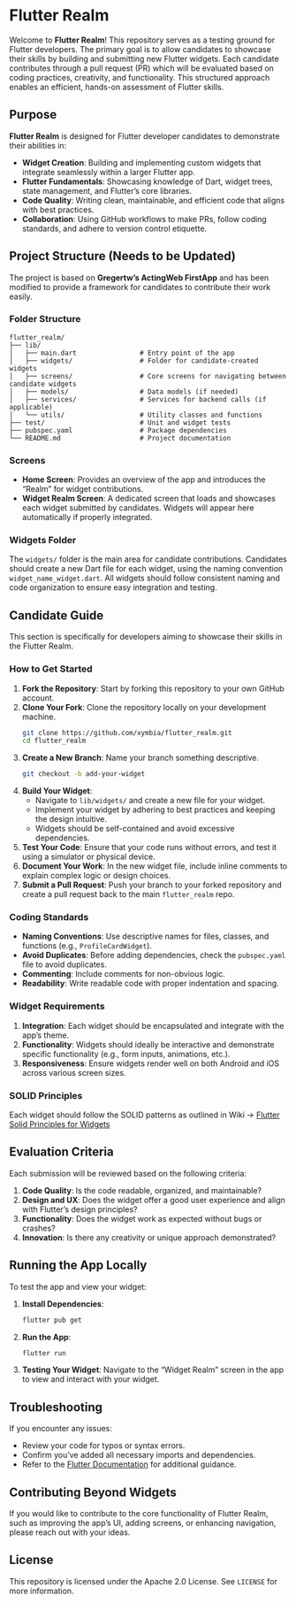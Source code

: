 # Flutter Realm

Welcome to **Flutter Realm**! This repository serves as a testing ground for Flutter developers. The primary goal is to allow candidates to showcase their skills by building and submitting new Flutter widgets. Each candidate contributes through a pull request (PR) which will be evaluated based on coding practices, creativity, and functionality. This structured approach enables an efficient, hands-on assessment of Flutter skills.

## Purpose

**Flutter Realm** is designed for Flutter developer candidates to demonstrate their abilities in:

- **Widget Creation**: Building and implementing custom widgets that integrate seamlessly within a larger Flutter app.
- **Flutter Fundamentals**: Showcasing knowledge of Dart, widget trees, state management, and Flutter’s core libraries.
- **Code Quality**: Writing clean, maintainable, and efficient code that aligns with best practices.
- **Collaboration**: Using GitHub workflows to make PRs, follow coding standards, and adhere to version control etiquette.

## Project Structure (Needs to be Updated)

The project is based on **Gregertw’s ActingWeb FirstApp** and has been modified to provide a framework for candidates to contribute their work easily.

### Folder Structure

```plaintext
flutter_realm/
├── lib/
│   ├── main.dart                # Entry point of the app
│   ├── widgets/                 # Folder for candidate-created widgets
│   ├── screens/                 # Core screens for navigating between candidate widgets
│   ├── models/                  # Data models (if needed)
│   ├── services/                # Services for backend calls (if applicable)
│   └── utils/                   # Utility classes and functions
├── test/                        # Unit and widget tests
├── pubspec.yaml                 # Package dependencies
└── README.md                    # Project documentation
```

### Screens

- **Home Screen**: Provides an overview of the app and introduces the “Realm” for widget contributions.
- **Widget Realm Screen**: A dedicated screen that loads and showcases each widget submitted by candidates. Widgets will appear here automatically if properly integrated.

### Widgets Folder

The `widgets/` folder is the main area for candidate contributions. Candidates should create a new Dart file for each widget, using the naming convention `widget_name_widget.dart`. All widgets should follow consistent naming and code organization to ensure easy integration and testing.

## Candidate Guide

This section is specifically for developers aiming to showcase their skills in the Flutter Realm.

### How to Get Started

1. **Fork the Repository**: Start by forking this repository to your own GitHub account.
2. **Clone Your Fork**: Clone the repository locally on your development machine.
   ```bash
   git clone https://github.com/xymbia/flutter_realm.git
   cd flutter_realm
   ```
3. **Create a New Branch**: Name your branch something descriptive.
   ```bash
   git checkout -b add-your-widget
   ```
4. **Build Your Widget**:
   - Navigate to `lib/widgets/` and create a new file for your widget.
   - Implement your widget by adhering to best practices and keeping the design intuitive.
   - Widgets should be self-contained and avoid excessive dependencies.
5. **Test Your Code**: Ensure that your code runs without errors, and test it using a simulator or physical device.
6. **Document Your Work**: In the new widget file, include inline comments to explain complex logic or design choices.
7. **Submit a Pull Request**: Push your branch to your forked repository and create a pull request back to the main `flutter_realm` repo.

### Coding Standards

- **Naming Conventions**: Use descriptive names for files, classes, and functions (e.g., `ProfileCardWidget`).
- **Avoid Duplicates**: Before adding dependencies, check the `pubspec.yaml` file to avoid duplicates.
- **Commenting**: Include comments for non-obvious logic.
- **Readability**: Write readable code with proper indentation and spacing.

### Widget Requirements

1. **Integration**: Each widget should be encapsulated and integrate with the app’s theme.
2. **Functionality**: Widgets should ideally be interactive and demonstrate specific functionality (e.g., form inputs, animations, etc.).
3. **Responsiveness**: Ensure widgets render well on both Android and iOS across various screen sizes.

### SOLID Principles

Each widget should follow the SOLID patterns as outlined in Wiki -> [Flutter Solid Principles for Widgets](https://github.com/xymbia/flutter_realm/wiki/SOLID-Principles)

## Evaluation Criteria

Each submission will be reviewed based on the following criteria:

1. **Code Quality**: Is the code readable, organized, and maintainable?
2. **Design and UX**: Does the widget offer a good user experience and align with Flutter’s design principles?
3. **Functionality**: Does the widget work as expected without bugs or crashes?
4. **Innovation**: Is there any creativity or unique approach demonstrated?

## Running the App Locally

To test the app and view your widget:

1. **Install Dependencies**:
   ```bash
   flutter pub get
   ```
2. **Run the App**:
   ```bash
   flutter run
   ```
3. **Testing Your Widget**: Navigate to the “Widget Realm” screen in the app to view and interact with your widget.

## Troubleshooting

If you encounter any issues:

- Review your code for typos or syntax errors.
- Confirm you’ve added all necessary imports and dependencies.
- Refer to the [Flutter Documentation](https://flutter.dev/docs) for additional guidance.

## Contributing Beyond Widgets

If you would like to contribute to the core functionality of Flutter Realm, such as improving the app’s UI, adding screens, or enhancing navigation, please reach out with your ideas.

## License

This repository is licensed under the Apache 2.0 License. See `LICENSE` for more information.

